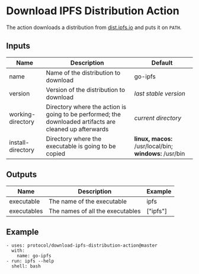 # Download IPFS Distribution Action

The action downloads a distribution from [dist.ipfs.io](https://dist.ipfs.io) and puts it on `PATH`.

## Inputs

| Name | Description | Default |
| --- | --- | --- |
| name | Name of the distribution to download | go-ipfs |
| version | Version of the distribution to download | *last stable version* |
| working-directory | Directory where the action is going to be performed; the downloaded artifacts are cleaned up afterwards | *current directory* |
| install-directory | Directory where the executable is going to be copied | **linux, macos:** /usr/local/bin; **windows:** /usr/bin |

## Outputs

| Name | Description | Example |
| --- | --- | --- |
| executable | The name of the executable | ipfs |
| executables | The names of all the executables | ["ipfs"] |

## Example

```
- uses: protocol/download-ipfs-distribution-action@master
  with:
    name: go-ipfs
- run: ipfs --help
  shell: bash
```
